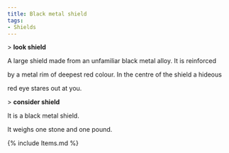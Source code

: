 ```yaml
---
title: Black metal shield
tags:
- Shields
---
```


\> **look shield**

A large shield made from an unfamiliar black metal alloy. It is
reinforced

by a metal rim of deepest red colour. In the centre of the shield a
hideous

red eye stares out at you.

\> **consider shield**

It is a black metal shield.

It weighs one stone and one pound.

{% include Items.md %}
